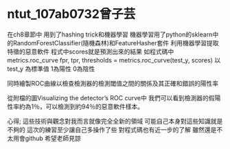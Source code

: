 # ntut_107ab0732曾子芸

在ch8章節中
用到了hashing trick和機器學習
機器學習用了python的sklearn中的RandomForestClassifier(隨機森林)和FeatureHasher套件
利用機器學習提取特徵的惡意軟件
程式中scores就是預測出來的結果
如程式碼中
metrics.roc_curve
fpr, tpr, thresholds = metrics.roc_curve(test_y, scores)
以 test_y 為標準值 1為陽性 0為陰性

同時繪製ROC曲線以檢查檢測器的檢測閾值之間的關係及其正確和錯誤的陽性率

從附檔的圖Visualizing the detector’s ROC curve中
我們可以看到檢測器的假陽性率約為1％，可以檢測到約94％的惡意軟件樣本。


心得;
這些技術與觀念對我而言就像完全全新的領域
可能自己本身對這些知識就是不夠的
這次的練習至少讓自己多操作了些
對程式碼也有近一步的了解
雖然還是不太用會github
希望老師見諒
